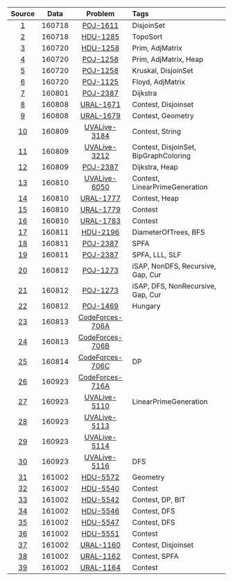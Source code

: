 |Source	|Data	|Problem	|Tags	|
|:-:	|:-:	|:-:		|:-		|
|[1](/source/1.cpp)	|160718	|[POJ-1611](http://vjudge.net/problem/POJ-1611)	|DisjoinSet|
|[2](/source/2.cpp)	|160718	|[HDU-1285](http://vjudge.net/problem/HDU-1285)	|TopoSort|
|[3](/source/3.cpp)	|160720	|[HDU-1258](http://vjudge.net/problem/POJ-1258)	|Prim, AdjMatrix|
|[4](/source/4.cpp)	|160720	|[POJ-1258](http://vjudge.net/problem/POJ-1258)	|Prim, AdjMatrix, Heap|
|[5](/source/5.cpp)	|160720	|[POJ-1258](http://vjudge.net/problem/POJ-1258)	|Kruskal, DisjoinSet|
|[6](/source/6.cpp)	|160720	|[POJ-1125](http://vjudge.net/problem/POJ-1125)	|Floyd, AdjMatrix|
|[7](/source/7.cpp)	|160801	|[POJ-2387](http://vjudge.net/problem/POJ-2387)	|Dijkstra|
|[8](/source/8.cpp)	|160808	|[URAL-1671](http://vjudge.net/problem/URAL-1671)	|Contest, Disjoinset|
|[9](/source/9.cpp)	|160808	|[URAL-1679](http://vjudge.net/problem/UVAL-1679)	|Contest, Geometry|
|[10](/source/10.cpp)	|160809	|[UVALive-3184](http://vjudge.net/problem/UVALive-3184)	|Contest, String|
|[11](/source/11.cpp)	|160809	|[UVALive-3212](http://vjudge.net/problem/UVALive-3212)	|Contest, DisjoinSet, BipGraphColoring|
|[12](/source/12.cpp)	|160809	|[POJ-2387](http://vjudge.net/problem/POJ-2387)	|Dijkstra, Heap|
|[13](/source/13.cpp)	|160810	|[UVALive-6050](http://vjudge.net/problem/URALive-6050)	|Contest, LinearPrimeGeneration|
|[14](/source/14.cpp)	|160810	|[URAL-1777](http://vjudge.net/problem/URAL-1777)	|Contest, Heap|
|[15](/source/15.cpp)	|160810	|[URAL-1779](http://vjudge.net/problem/URAL-1779)	|Contest|
|[16](/source/16.cpp)	|160810	|[URAL-1783](http://vjudge.net/problem/URAL-1783)	|Contest|
|[17](/source/17.cpp)	|160811	|[HDU-2196](http://vjudge.net/problem/HDU-2196)	|DiameterOfTrees, BFS|
|[18](/source/18.cpp)	|160811	|[POJ-2387](http://vjudge.net/problem/POJ-2387)	|SPFA|
|[19](/source/19.cpp)	|160811	|[POJ-2387](http://vjudge.net/problem/POJ-2387)	|SPFA, LLL, SLF|
|[20](/source/20.cpp)	|160812	|[POJ-1273](http://vjudge.net/problem/POJ-1273)	|iSAP, NonDFS, Recursive, Gap, Cur|
|[21](/source/21.cpp)	|160812	|[POJ-1273](http://vjudge.net/problem/POJ-1273)	|iSAP, DFS, NonRecursive, Gap, Cur|
|[22](/source/22.cpp)	|160812	|[POJ-1469](http://vjudge.net/problem/POJ-1469)	|Hungary|
|[23](/source/23.cpp)	|160813	|[CodeForces-706A](http://vjudge.net/problem/CodeForces-706A)	||
|[24](/source/24.cpp)	|160813	|[CodeForces-706B](http://vjudge.net/problem/CodeForces-706B)	||
|[25](/source/25.cpp)	|160814	|[CodeForces-706C](http://vjudge.net/problem/CodeForces-706C)	|DP|
|[26](/source/26.cpp)	|160923	|[CodeForces-716A](http://vjudge.net/problem/CodeForces-716A)	||
|[27](/source/27.cpp)	|160923	|[UVALive-5110](http://vjudge.net/problem/UVALive-5110)	|LinearPrimeGeneration|
|[28](/source/28.cpp)	|160923	|[UVALive-5113](http://vjudge.net/problem/UVALive-5113)	||
|[29](/source/29.cpp)	|160923	|[UVALive-5114](http://vjudge.net/problem/UVALive-5114)	||
|[30](/source/30.cpp)	|160923	|[UVALive-5116](http://vjudge.net/problem/UVALive-5116)	|DFS|
|[31](/source/31.cpp)	|161002	|[HDU-5572](http://vjudge.net/problem/HDU-5572)	|Geometry|
|[32](/source/32.cpp)	|161002	|[HDU-5540](http://vjudge.net/problem/HDU-5540)	|Contest|
|[33](/source/33.cpp)	|161002	|[HDU-5542](http://vjudge.net/problem/HDU-5542)	|Contest, DP, BIT|
|[34](/source/34.cpp)	|161002	|[HDU-5546](http://vjudge.net/problem/HDU-5546)	|Contest, DFS|
|[35](/source/35.cpp)	|161002	|[HDU-5547](http://vjudge.net/problem/HDU-5547)	|Contest, DFS|
|[36](/source/36.cpp)	|161002	|[HDU-5551](http://vjudge.net/problem/HDU-5551)	|Contest|
|[37](/source/37.cpp)	|161002	|[URAL-1160](http://vjudge.net/problem/URAL-1160)	|Contest, Disjoinset|
|[38](/source/38.cpp)	|161002	|[URAL-1162](http://vjudge.net/problem/URAL-1162)	|Contest, SPFA|
|[39](/source/39.cpp)	|161002	|[URAL-1164](http://vjudge.net/problem/URAL-1164)	|Contest|
